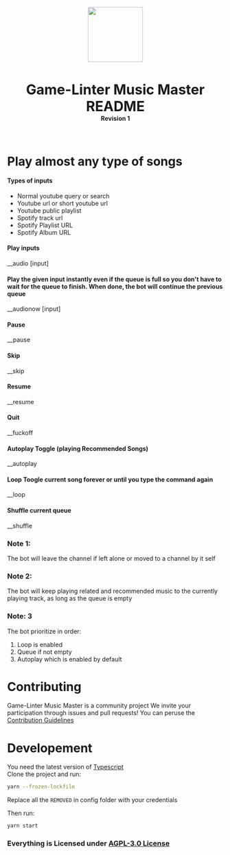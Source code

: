 <div align="center">
    <img src="https://i.imgur.com/tQrygFc.png" width="128px" style="max-width:100%;">
    <h3 style="font-size: 2rem; margin-bottom: 0">Game-Linter Music Master README</h3>
    <h4 style="margin-top: 0">Revision 1</h4>
    <br />
</div>

<html lang="en">
	    <body>
    	<h1>Play almost any type of songs</h1>
    	<h4>Types of inputs</h4>
    	<ul>
    		<li>Normal youtube query or search</li>
    		<li>Youtube url or short youtube url</li>
          	<li>Youtube public playlist</li>
    		<li>Spotify track url</li>
    		<li>
    			Spotify Playlist URL
    		</li>
          <li>
    			Spotify Album URL
    		</li>
    	</ul>
    	<h4>Play inputs</h4>
    	<p>__audio [input]</p>
    	<p></p>
      <h4>Play the given input instantly even if the queue is full so you don't have to wait for the queue to finish. When done, the bot will continue the previous queue</h4>
    	<p>__audionow [input]</p>
    	<h4>Pause</h4>
    	<p>__pause</p>
    	<h4>Skip</h4>
    	<p>__skip</p>
    	<h4>Resume</h4>
    	<p>__resume</p>
    	<h4>Quit</h4>
    	<p>__fuckoff</p>
    	<h4>Autoplay Toggle (playing Recommended Songs)</h4>
    	<p>__autoplay</p>
    	<h4>Loop Toogle current song forever or until you type the command again</h4>
    	<p>__loop</p>
      	<h4>Shuffle current queue</h4>
      	<p>__shuffle</p>
      <h3>Note 1:</h3>
      <p>The bot will leave the channel if left alone or moved to a channel by it self</p>
      <h3>Note 2:</h3>
      <p>The bot will keep playing related and recommended music to the currently playing track, as long as the queue is empty</p>
      <h3>Note: 3</h3>
      <p>The bot prioritize in order:</p>
      <ol>
      	<li>Loop is enabled</li>
        <li>Queue if not empty</li>
        <li>Autoplay which is enabled by default</li>
      </ol>
      <h1>Contributing</h1>
      <p>
      Game-Linter Music Master is a community project We invite your participation through issues and pull requests! You can peruse the <a href="https://github.com/darklight147/discord-music/blob/master/.github/CONTRIBUTING.md">
    	Contribution Guidelines
      </a>
      </p>
      <div>
      <h1> Developement </h1>
	      You need the latest version of <a href="https://www.typescriptlang.org/download" target="__blank">Typescript</a> <br/>
Clone the project and run:

```sh
yarn --frozen-lockfile
```

Replace all the `REMOVED` in config folder with your credentials

Then run:

```sh
yarn start
```

</div>
      <h3>Everything is Licensed under
      <a href="https://github.com/darklight147/discord-music/blob/master/LICENSE.md">AGPL-3.0 License</a>
      </h3>
    </body>

</html>
